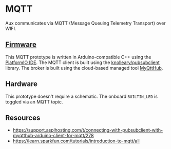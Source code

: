 # MQTT
Aux communicates via MQTT (Message Queuing Telemetry Transport) over WIFI. 

## [Firmware](/research/temp_and_humidity/firmware/)
This MQTT prototype is written in Arduino-compatible C++ using the [PlatformIO IDE](https://platformio.org/). The MQTT client is built using the [knolleary/pubsubclient](https://github.com/knolleary/pubsubclient/tree/master/examples) library. The broker is built using the cloud-based managed tool [MyQttHub](https://myqtthub.com/).

## Hardware
This prototype doesn't require a schematic. The onboard `BUILTIN_LED` is toggled via an MQTT topic.

## Resources
- https://support.asplhosting.com/t/connecting-with-pubsubclient-with-myqtthub-arduino-client-for-mqtt/278
- https://learn.sparkfun.com/tutorials/introduction-to-mqtt/all